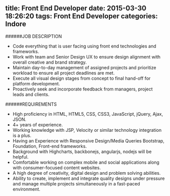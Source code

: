 title: Front End Developer
date: 2015-03-30 18:26:20
tags: Front End Developer
categories: Indore
---

######JOB DESCRIPTION
* Code everything that is user facing using front end technologies and frameworks.
* Work with team and Senior Design UX to ensure design alignment with overall creative and brand strategy.
* Maintain day-to-day management of assigned projects and prioritize workload to ensure all project deadlines are met.
* Execute all visual design stages from concept to final hand-off for platform development.
* Proactively seek and incorporate feedback from managers, project leads and clients. 


######REQUIREMENTS
* High proficiency in HTML, HTML5, CSS, CSS3, JavaScript, jQuery, Ajax, JSON.
* 4+ years of experience. 
* Working knowledge with JSP, Velocity or similar technology integration is a plus.
* Having an Experience with Responsive Design/Media Queries Bootstrap, Foundation, Front-end frameworks.
* Background with Highcharts, backbonejs, angularjs, nodejs will be helpful.
* Comfortable working on complex mobile and social applications along with consumer-focused content websites.
* A high degree of creativity, digital design and problem solving abilities.
* Ability to create, implement and integrate quality designs under pressure and manage multiple projects simultaneously in a fast-paced environment.
